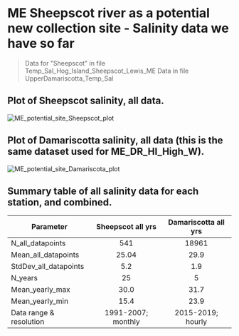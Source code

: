 # ME Sheepscot river as a potential new collection site - Salinity data we have so far

> Data for "Sheepscot" in file Temp_Sal_Hog_Island_Sheepscot_Lewis_ME
> Data in file UpperDamariscotta_Temp_Sal

## Plot of Sheepscot salinity, all data.


![ME_potential_site_Sheepscot_plot](../img/ME_potential_Sheepscot.png)

## Plot of Damariscotta salinity, all data (this is the same dataset used for ME_DR_HI_High_W).

![ME_potential_site_Damariscota_plot](../img/ME_potential_Damariscotta.png)


## Summary table of all salinity data for each station, and combined. 

| Parameter               | Sheepscot all yrs  | Damariscotta all yrs  | 
| ----------------------  | :----------------: | :------------------:  | 
| N_all_datapoints        |        541         |           18961       |  
| Mean_all_datapoints     |        25.04       |           29.9        |   
| StdDev_all_datapoints   |         5.2        |            1.9        |    
| N_years                 |          25        |             5         |    
| Mean_yearly_max         |           30.0     |           31.7        |   
| Mean_yearly_min         |          15.4      |            23.9       |   
| Data range & resolution | 1991-2007; monthly |  2015-2019; hourly    |   
